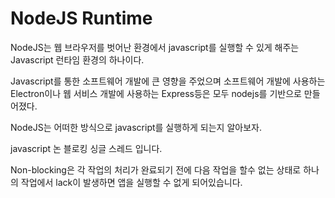 # NodeJS Runtime

NodeJS는 웹 브라우저를 벗어난 환경에서 javascript를 실행할 수 있게 해주는 Javascript 런타임 환경의 하나이다.

Javascript를 통한 소프트웨어 개발에 큰 영향을 주었으며 소프트웨어 개발에 사용하는 Electron이나 웹 서비스 개발에 사용하는 Express등은 모두 nodejs를 기반으로 만들어졌다.

NodeJS는 어떠한 방식으로 javascript를 실행하게 되는지 알아보자.

javascript 논 블로킹 싱글 스레드 입니다.

Non-blocking은 각 작업의 처리가 완료되기 전에 다음 작업을 할수 없는 상태로 하나의 작업에서 lack이 발생하면 앱을 실행할 수 없게 되어있습니다.
